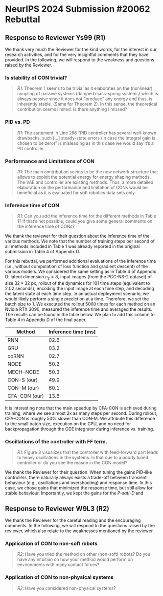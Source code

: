 # NeurIPS 2024 Submission #20062 Rebuttal

## Response to Reviewer Ys99 (R1)

We thank very much the Reviewer for the kind words, for the interest in our research activities, and for the
very insightful comments that they have provided. In the following, we will respond to the weakness and questions raised by the Reviewer.

### Is stability of CON trivial?

> <cite>R1</cite>: Theorem 1 seems to be trivial as it elaborates on the (nonlinear) coupling of passive systems (damped mass-spring systems) which is always passive since it does not “produce” any energy and thus, is inherently stable. (Same for Theorem 2). In this sense, the theoretical contribution seems limited. Is there anything I missed?

### PID vs. PD

> <cite>R1</cite>: The statement in Line 266 “PID controller has several well-known drawbacks, such […] steady-state errors (in case the integral gain is chosen to be zero)” is misleading as in this case we would say it’s a PD controller.

### Performance and Limitations of CON

> <cite>R1</cite>: The main contribution seems to be the new network structure that allows to exploit the potential energy for energy shaping methods. The VAE and controller are existing methods. Thus, a more detailed elaboration on the performance and limitation of CONs would be beneficial as it is evaluated for soft robotics data sets only.

### Inference time of CON

> <cite>R1</cite>: Can you add the inference time for the different methods in Table 1? If that’s not possible, could you give some general comments on the inference time of CONs?

We thank the reviewer for their question about the inference time of the various methods. 
We note that the number of training steps per second of all methods included in Table 1 was already reported in the original submission in Table 4 of Appendix D.

For this rebuttal, we performed additional evaluations of the inference time (i.e., without computation of loss function and gradient descent) of the various models.
We considered the same setting as in Table 4 of Appendix D: latent dimension $n_z = 8$, input images (from the PCC-NS-2 dataset) of size $32 \times 32$ px, rollout of the dynamics for 101 time steps (equivalent to 2.02 seconds), encoding the input image at each time step, and decoding the latent state at each time step.
In an actual deployment scenario, we would likely perform a single prediction at a time. Therefore, we set the batch size to 1.
We executed the rollout 5000 times for each method on an Nvidia RTX 3090, measured the inference time and averaged the results.
The results can be found in the table below. We plan to add this column to Table 4 in Appendix D of the final paper.

| Method        | Inference time [ms] |
|---------------|---------------------|
| RNN           | 02.6                |
| GRU           | 03.2                |
| coRNN         | 02.7                |
| NODE          | 50.2                |
| MECH-NODE     | 50.3                |
| CON-S (our)   | 49.9                |
| CON-M (our)   | 60.1                |
| CFA-CON (our) | 13.6                |

It is interesting note that the main speedup by CFA-CON is achieved during training, where we see almost 2x as many steps per second. During rollout, CFA-CON is roughly 50% slower than CON-M.
We attribute this difference to the small batch size, execution on the CPU, and no need for backpropagation through the ODE integrator during inference vs. training.

### Oscillations of the controller with FF term. 

> <cite>R1</cite>: Figure 3 visualizes that the controller with feed-forward part leads to heavy oscillations in the systems. Is that due to a poorly tuned controller or do you see the reason in the CON model?

We thank the Reviewer for their question. When tuning the gains PID-like controllers, there naturally always exists a trade-off between transient behaviour (e.g., oscillations and overshooting) and response time.
In this case, we chose gains that minimized the response time, but still allow for stable behaviour. 
Importantly, we kept the gains for the _P-satI-D_ and 

## Response to Reviewer W9L3 (R2)

We thank the Reviewer for the careful reading and the encouraging comments. 
In the following, we will respond to the questions raised by the reviewer, which also relate to the weaknesses mentioned by the reviewer.

### Application of CON to non-soft robots

> <cite>R2</cite>: Have you tried the method on other (non-soft) robots? Do you have any intuition on how your method would perform on environments with many contact forces?

### Application of CON to non-physical systems

> <cite>R2</cite>: Have you considered non-physical systems?

